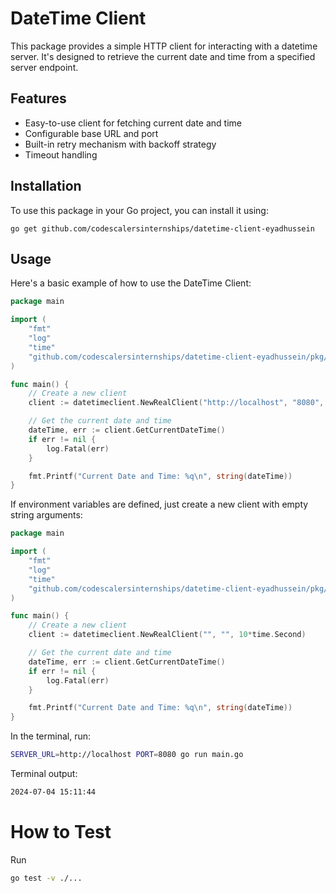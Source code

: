 
# DateTime Client

This package provides a simple HTTP client for interacting with a datetime server. It's designed to retrieve the current date and time from a specified server endpoint.

## Features

- Easy-to-use client for fetching current date and time
- Configurable base URL and port
- Built-in retry mechanism with backoff strategy
- Timeout handling

## Installation

To use this package in your Go project, you can install it using:

```
go get github.com/codescalersinternships/datetime-client-eyadhussein
```

## Usage

Here's a basic example of how to use the DateTime Client:

```go
package main

import (
    "fmt"
    "log"
    "time"
    "github.com/codescalersinternships/datetime-client-eyadhussein/pkg/datetimeclient"
)

func main() {
    // Create a new client
    client := datetimeclient.NewRealClient("http://localhost", "8080", 10*time.Second)

    // Get the current date and time
    dateTime, err := client.GetCurrentDateTime()
    if err != nil {
        log.Fatal(err)
    }

    fmt.Printf("Current Date and Time: %q\n", string(dateTime))
}
```

If environment variables are defined, just create a new client with empty string arguments:
```go
package main

import (
    "fmt"
    "log"
    "time"
    "github.com/codescalersinternships/datetime-client-eyadhussein/pkg/datetimeclient"
)

func main() {
    // Create a new client
    client := datetimeclient.NewRealClient("", "", 10*time.Second)

    // Get the current date and time
    dateTime, err := client.GetCurrentDateTime()
    if err != nil {
        log.Fatal(err)
    }

    fmt.Printf("Current Date and Time: %q\n", string(dateTime))
}
```

In the terminal, run:
```bash
SERVER_URL=http://localhost PORT=8080 go run main.go
```

Terminal output:
```bash
2024-07-04 15:11:44
```

# How to Test

Run

```bash
go test -v ./...
```
